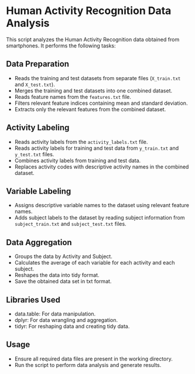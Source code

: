 # Human Activity Recognition Data Analysis

This script analyzes the Human Activity Recognition data obtained from smartphones. It performs the following tasks:
  
  ## Data Preparation
  - Reads the training and test datasets from separate files (`X_train.txt` and `X_test.txt`).
- Merges the training and test datasets into one combined dataset.
- Reads feature names from the `features.txt` file.
- Filters relevant feature indices containing mean and standard deviation.
- Extracts only the relevant features from the combined dataset.

## Activity Labeling
- Reads activity labels from the `activity_labels.txt` file.
- Reads activity labels for training and test data from `y_train.txt` and `y_test.txt` files.
- Combines activity labels from training and test data.
- Replaces activity codes with descriptive activity names in the combined dataset.

## Variable Labeling
- Assigns descriptive variable names to the dataset using relevant feature names.
- Adds subject labels to the dataset by reading subject information from `subject_train.txt` and `subject_test.txt` files.

## Data Aggregation
- Groups the data by Activity and Subject.
- Calculates the average of each variable for each activity and each subject.
- Reshapes the data into tidy format.
- Save the obtained data set in txt format.

## Libraries Used
- data.table: For data manipulation.
- dplyr: For data wrangling and aggregation.
- tidyr: For reshaping data and creating tidy data.

## Usage
- Ensure all required data files are present in the working directory.
- Run the script to perform data analysis and generate results.

